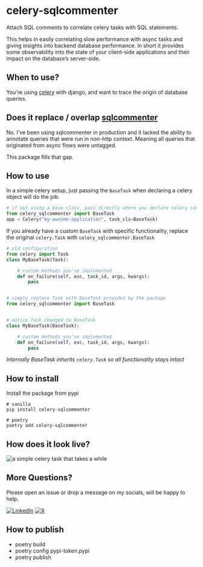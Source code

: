 # celery-sqlcommenter
Attach SQL comments to correlate celery tasks with SQL statements.


This helps in easily correlating slow performance with async tasks and giving insights into backend database performance. In short it provides some observability into the state of your client-side applications and their impact on the database’s server-side.

## When to use?
You're using [celery](https://docs.celeryq.dev/en/stable/) with django, and want to trace the origin of database queries.


## Does it replace / overlap [sqlcommenter](https://google.github.io/sqlcommenter/#frameworks)
No. I've been using sqlcommenter in production and it lacked the ability to annotate queries that were run in non-http context. Meaning all queries that originated from async flows were untagged. 

This package fills that gap.

## How to use

In a simple celery setup, just passing the `BaseTask` when declaring a celery object will do the job.
```py
# if not using a base class, pass directly where you declare celery config
from celery_sqlcommenter import BaseTask
app = Celery("my-awsome-application", task_cls=BaseTask)

```


If you already have a custom `BaseTask` with specific functionality, replace the original `celery.Task` with `celery_sqlcommenter.BaseTask`
```py
# old configuration
from celery import Task
class MyBaseTask(Task):

    # custom methods you've implemented
    def on_failure(self, exc, task_id, args, kwargs):
        pass


# simply replace Task with BaseTask provided by the package
from celery_sqlcommenter import BaseTask


# notice Task changed to BaseTask
class MyBaseTask(BaseTask):

    # custom methods you've implemented
    def on_failure(self, exc, task_id, args, kwargs):
        pass

```
_Internally BaseTask inherits `celery.Task` so all functionality stays intact_


## How to install
Install the package from pypi
```
# vanilla
pip install celery-sqlcommenter

# poetry 
poetry add celery-sqlcommenter
```

## How does it look live?
![a simple celery task that takes a while](./docs/images/aws-rds-session-query.png)

## More Questions?
Please open an issue or drop a message on my socials, will be happy to help.

[![LinkedIn](https://img.shields.io/badge/linkedin-%230077B5.svg?style=for-the-badge&logo=linkedin&logoColor=white)](https://www.linkedin.com/in/yash-kumar-verma/)
[![X](https://img.shields.io/badge/X-%23000000.svg?style=for-the-badge&logo=X&logoColor=white)](https://x.com/yash_kr_verma)


## How to publish 
- poetry build
- poetry config pypi-token.pypi <your-pypi-token>
- poetry publish
